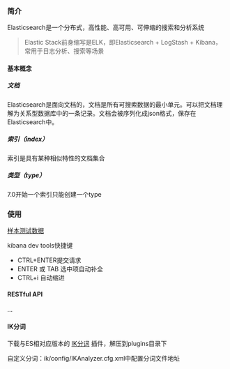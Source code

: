### 简介

Elasticsearch是一个分布式，高性能、高可用、可伸缩的搜索和分析系统

> Elastic Stack前身缩写是ELK，即Elasticsearch + LogStash + Kibana，常用于日志分析、搜索等场景

#### 基本概念

##### 文档

Elasticsearch是面向文档的，文档是所有可搜索数据的最小单元。可以把文档理解为关系型数据库中的一条记录。文档会被序列化成json格式，保存在Elasticsearch中。

##### 索引（index）

索引是具有某种相似特性的文档集合

##### 类型（type）

7.0开始一个索引只能创建一个type

### 使用

[样本测试数据](https://www.elastic.co/guide/en/elasticsearch/reference/current/getting-started-index.html#getting-started-batch-processing)

kibana dev tools快捷键

- CTRL+ENTER提交请求
- ENTER 或 TAB 选中项自动补全
- CTRL+i 自动缩进

#### RESTful API

...

#### IK分词

下载与ES相对应版本的 [IK分词](https://github.com/medcl/elasticsearch-analysis-ik) 插件，解压到plugins目录下

自定义分词：ik/config/IKAnalyzer.cfg.xml中配置分词文件地址

